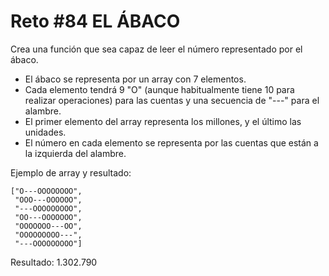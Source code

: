 # Reto #84 EL ÁBACO

Crea una función que sea capaz de leer el número representado por el ábaco.

- El ábaco se representa por un array con 7 elementos.
- Cada elemento tendrá 9 "O" (aunque habitualmente tiene 10 para realizar operaciones) para las cuentas y una secuencia de "---" para el alambre.
- El primer elemento del array representa los millones, y el último las unidades.
- El número en cada elemento se representa por las cuentas que están a la izquierda del alambre.

Ejemplo de array y resultado:

    ["O---OOOOOOOO",
     "OOO---OOOOOO",
     "---OOOOOOOOO",
     "OO---OOOOOOO",
     "OOOOOOO---OO",
     "OOOOOOOOO---",
     "---OOOOOOOOO"]

Resultado: 1.302.790
